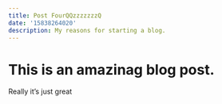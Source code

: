 ```yaml
---
title: Post FourQQzzzzzzzQ
date: '15838264020'
description: My reasons for starting a blog.
---
```


# This is an amazinag blog post.

Really it’s just great
